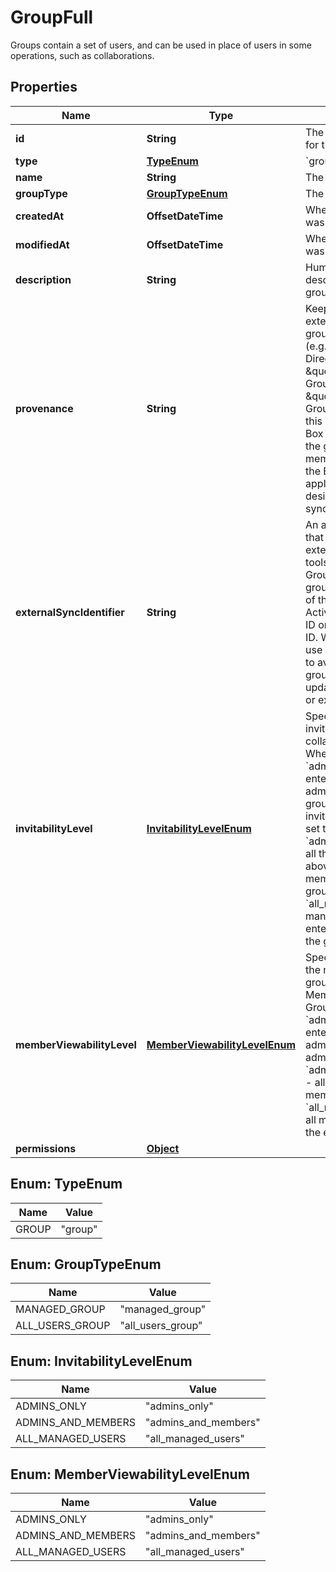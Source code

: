 

# GroupFull

Groups contain a set of users, and can be used in place of users in some operations, such as collaborations.

## Properties

| Name | Type | Description | Notes |
|------------ | ------------- | ------------- | -------------|
|**id** | **String** | The unique identifier for this object |  |
|**type** | [**TypeEnum**](#TypeEnum) | &#x60;group&#x60; |  |
|**name** | **String** | The name of the group |  [optional] |
|**groupType** | [**GroupTypeEnum**](#GroupTypeEnum) | The type of the group. |  [optional] |
|**createdAt** | **OffsetDateTime** | When the group object was created |  [optional] |
|**modifiedAt** | **OffsetDateTime** | When the group object was last modified |  [optional] |
|**description** | **String** | Human readable description of the group. |  [optional] |
|**provenance** | **String** | Keeps track of which external source this group is coming from (e.g. \&quot;Active Directory\&quot;, \&quot;Google Groups\&quot;, \&quot;Facebook Groups\&quot;).  Setting this will also prevent Box users from editing the group name and its members directly via the Box web application. This is desirable for one-way syncing of groups. |  [optional] |
|**externalSyncIdentifier** | **String** | An arbitrary identifier that can be used by external group sync tools to link this Box Group to an external group. Example values of this field could be an Active Directory Object ID or a Google Group ID.  We recommend you use of this field in order to avoid issues when group names are updated in either Box or external systems. |  [optional] |
|**invitabilityLevel** | [**InvitabilityLevelEnum**](#InvitabilityLevelEnum) | Specifies who can invite the group to collaborate on items.  When set to &#x60;admins_only&#x60; the enterprise admin, co-admins, and the group&#39;s admin can invite the group.  When set to &#x60;admins_and_members&#x60; all the admins listed above and group members can invite the group.  When set to &#x60;all_managed_users&#x60; all managed users in the enterprise can invite the group. |  [optional] |
|**memberViewabilityLevel** | [**MemberViewabilityLevelEnum**](#MemberViewabilityLevelEnum) | Specifies who can view the members of the group (Get Memberships for Group).  * &#x60;admins_only&#x60; - the enterprise admin, co-admins, group&#39;s   group admin * &#x60;admins_and_members&#x60; - all admins and group members * &#x60;all_managed_users&#x60; - all managed users in the   enterprise |  [optional] |
|**permissions** | [**Object**](Object.md) |  |  [optional] |



## Enum: TypeEnum

| Name | Value |
|---- | -----|
| GROUP | &quot;group&quot; |



## Enum: GroupTypeEnum

| Name | Value |
|---- | -----|
| MANAGED_GROUP | &quot;managed_group&quot; |
| ALL_USERS_GROUP | &quot;all_users_group&quot; |



## Enum: InvitabilityLevelEnum

| Name | Value |
|---- | -----|
| ADMINS_ONLY | &quot;admins_only&quot; |
| ADMINS_AND_MEMBERS | &quot;admins_and_members&quot; |
| ALL_MANAGED_USERS | &quot;all_managed_users&quot; |



## Enum: MemberViewabilityLevelEnum

| Name | Value |
|---- | -----|
| ADMINS_ONLY | &quot;admins_only&quot; |
| ADMINS_AND_MEMBERS | &quot;admins_and_members&quot; |
| ALL_MANAGED_USERS | &quot;all_managed_users&quot; |



